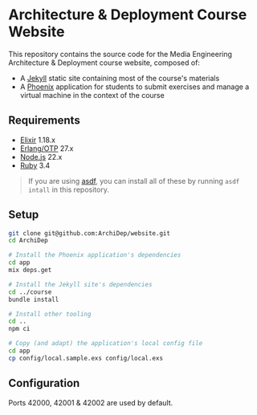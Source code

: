 # Architecture & Deployment Course Website

This repository contains the source code for the Media Engineering Architecture
& Deployment course website, composed of:

- A [Jekyll][jekyll] static site containing most of the course's materials
- A [Phoenix][phoenix] application for students to submit exercises and manage a
  virtual machine in the context of the course

## Requirements

* [Elixir][elixir] 1.18.x
* [Erlang/OTP][erlang] 27.x
* [Node.js][node] 22.x
* [Ruby][ruby] 3.4

> If you are using [asdf], you can install all of these by running `asdf intall`
> in this repository.

## Setup

```bash
git clone git@github.com:ArchiDep/website.git
cd ArchiDep

# Install the Phoenix application's dependencies
cd app
mix deps.get

# Install the Jekyll site's dependencies
cd ../course
bundle install

# Install other tooling
cd ..
npm ci

# Copy (and adapt) the application's local config file
cd app
cp config/local.sample.exs config/local.exs
```

## Configuration

Ports 42000, 42001 & 42002 are used by default.

[asdf]: https://asdf-vm.com
[elixir]: https://elixir-lang.org
[erlang]: https://www.erlang.org
[jekyll]: https://jekyllrb.com
[node]: https://nodejs.org
[phoenix]: https://www.phoenixframework.org
[ruby]: https://www.ruby-lang.org

